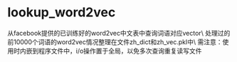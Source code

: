 # lookup_word2vec

从facebook提供的已训练好的word2vec中文表中查询词语对应vector\\
处理过的前10000个词语的word2vec情况整理在文件zh_dict和zh_vec.pkl中\\
需注意：使用时内嵌到程序文件中，i/o操作置于全局，以免多次查询重复读写文件
